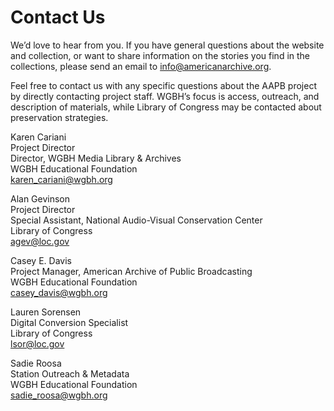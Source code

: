 # Contact Us

We’d love to hear from you. If you have general questions about the website and collection, or want to share information on the stories you find in the collections, please send an email to info@americanarchive.org.

Feel free to contact us with any specific questions about the AAPB project by directly contacting project staff. WGBH’s focus is access, outreach, and description of materials, while Library of Congress may be contacted about preservation strategies. 

Karen Cariani<br/>
Project Director<br/>
Director, WGBH Media Library & Archives<br/>
WGBH Educational Foundation<br/>
karen_cariani@wgbh.org

Alan Gevinson<br/>
Project Director<br/>
Special Assistant, National Audio-Visual Conservation Center<br/>
Library of Congress<br/>
agev@loc.gov<br/>

Casey E. Davis<br/>
Project Manager, American Archive of Public Broadcasting<br/>
WGBH Educational Foundation<br/>
casey_davis@wgbh.org<br/>

Lauren Sorensen<br/>
Digital Conversion Specialist<br/>
Library of Congress<br/>
lsor@loc.gov<br/>

Sadie Roosa<br/>
Station Outreach & Metadata<br/>
WGBH Educational Foundation<br/>
sadie_roosa@wgbh.org<br/>

